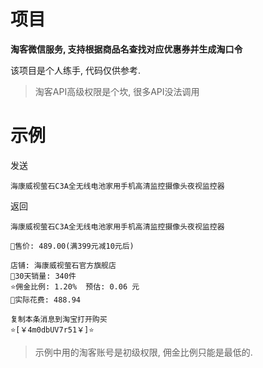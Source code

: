 # 项目
**淘客微信服务, 支持根据商品名查找对应优惠券并生成淘口令**

该项目是个人练手, 代码仅供参考.
> 淘客API高级权限是个坎, 很多API没法调用

# 示例
发送
```
海康威视萤石C3A全无线电池家用手机高清监控摄像头夜视监控器
```

返回
```
海康威视萤石C3A全无线电池家用手机高清监控摄像头夜视监控器

💸售价: 489.00(满399元减10元后)

店铺: 海康威视萤石官方旗舰店
🛒30天销量: 340件
⭐佣金比例: 1.20%  预估: 0.06 元
💸实际花费: 488.94

复制本条消息到淘宝打开购买
⭐️️[￥4m0dbUV7r51￥]⭐️️
```
> 示例中用的淘客账号是初级权限, 佣金比例只能是最低的.